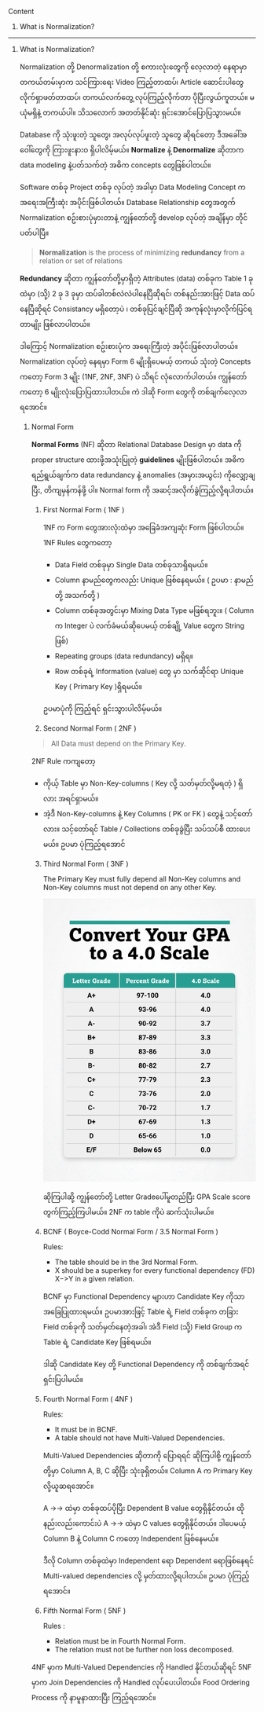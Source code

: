 
Content
1. What is Normalization?


------------------------------------------------------------------------

1. What is Normalization?
   
   Normalization တို့ Denormalization တို့ စကားလုံးတွေကို လေ့လာတဲ့ နေရာမှာ တကယ်တမ်းမှာက သင်ကြားရေး Video ကြည့်တာထပ်၊ Article ဆောင်းပါတွေလိုက်ရှာဖတ်တာထပ်၊ တကယ်လက်တွေ့ လုပ်ကြည့်လိုက်တာ ပိုပြီးလွယ်ကူတယ်။ မယုံမရှိနဲ့ တကယ်ပါ။  သိသလောက် အတတ်နိုင်ဆုံး ရှင်းအောင်ပြောပြသွားမယ်။ 
   
   Database ကို သုံးဖူးတဲ့ သူတွေ၊ အလုပ်လုပ်ဖူးတဲ့ သူတွေ ဆိုရင်တော့ ဒီအခေါ်အဝေါ်တွေကို ကြားဖူးနားဝ ရှိပါလိမ့်မယ်။ **Normalize** နဲ့ **Denormalize** ဆိုတာက data modeling နဲ့ပတ်သက်တဲ့ အဓိက concepts တွေဖြစ်ပါတယ်။ 
   
   Software တစ်ခု Project တစ်ခု လုပ်တဲ့ အခါမှာ Data Modeling Concept က အရေးအကြီးဆုံး အပိုင်းဖြစ်ပါတယ်။​ Database Relationship တွေအတွက် Normalization စဥ်းစားပုံမှားတာနဲ့ ကျွန်တော်တို့ develop လုပ်တဲ့ အချိန်မှာ တိုင်ပတ်ပါပြီ။ 
   
   >****Normalization**** is the process of minimizing ****redundancy**** from a relation or set of relations
   
   **Redundancy** ဆိုတာ ကျွန်တော်တို့မှာရှိတဲ့ Attributes (data) တစ်ခုက Table 1 ခုထဲမှာ (သို့) 2 ခု 3 ခုမှာ ထပ်ခါတစ်လဲလဲပါနေပြီဆိုရင်၊ တစ်နည်းအားဖြင့် Data ထပ်နေပြီဆိုရင် Consistancy မရှိတော့ပဲ ၊ တစ်ခုပြင်ချင်ပြီဆို အကုန်လုံးမှာလိုက်ပြင်ရတာမျိုး ဖြစ်လာပါတယ်။
   
   ဒါကြောင့် Normalization စဥ်းစားပုံက အရေးကြီးတဲ့ အပိုင်းဖြစ်လာပါတယ်။ Normalization လုပ်တဲ့ နေရမှာ Form 6 မျိုးရှိပေမယ့် တကယ် သုံးတဲ့ Concepts ကတော့ Form 3 မျိုး (1NF, 2NF, 3NF) ပဲ သိရင် လုံလောက်ပါတယ်။ ကျွန်တော်ကတော့ 6 မျိုးလုံးပြောပြထားပါတယ်။ ကဲ ဒါဆို Form တွေကို တစ်ချက်လေ့လာရအောင်။ 

    1. Normal Form
       
       **Normal Forms** (NF) ဆိုတာ Relational Database Design မှာ data ကို proper structure ထားဖို့အသုံးပြုတဲ့ **guidelines** မျိုးဖြစ်ပါတယ်။ အဓိကရည်ရွယ်ချက်က data redundancy နဲ့ anomalies (အမှားအယွင်း) ကိုလျှော့ချပြီး, တိကျမှန်ကန်ဖို့ ပါ။ Normal form ကို အဆင့်အလိုက်ခွဲကြည့်လို့ရပါတယ်။
       
       1. First Normal Form ( 1NF )
          
          1NF က Form တွေအားလုံးထဲမှာ အခြေခံအကျဆုံး Form ဖြစ်ပါတယ်။ 1NF Rules တွေကတော့ 
          
          - Data Field တစ်ခုမှာ Single Data တစ်ခုသာရှိရမယ်။ 
          - Column နာမည်တွေကလည်း Unique ဖြစ်နေရမယ်။ ( ဥပမာ : နာမည်တို့ အသက်တို့ )
          - Column တစ်ခုအတွင်းမှာ Mixing Data Type မဖြစ်ရဘူး။ ( Column က Integer ပဲ လက်ခံမယ်ဆိုပေမယ့် တစ်ချို့ Value တွေက String ဖြစ်)
          - Repeating groups (data redundancy) မရှိရ။
          - Row တစ်ခုရဲ့ Information (value) တွေ မှာ သက်ဆိုင်ရာ Unique Key ( Primary Key )ရှိရမယ်။ 
            
          ဥပမာပုံကို ကြည့်ရင် ရှင်းသွားပါလိမ့်မယ်။
          
       2. Second Normal Form ( 2NF )
          
         >All Data must depend on the Primary Key.
          
          2NF Rule ကကျတော့ 
          - ကိုယ့် Table မှာ Non-Key-columns ( Key လို့ သတ်မှတ်လို့မရတဲ့ ) ရှိလား အရင်ရှာမယ်။
          - အဲ့ဒီ Non-Key-columns နဲ့ Key Columns ( PK or FK ) တွေနဲ့ သင့်တော်လား။ သင့်တော်ရင် Table / Collections တစ်ခုခွဲပြီး သပ်သပ်စီ ထားပေးမယ်။ ဥပမာ ပုံကြည့်ရအောင်

       3. Third Normal Form ( 3NF )

		   The Primary Key must fully depend all Non-Key columns and Non-Key columns must not depend on any other Key.
		   
		  ![GPA](images/GPA.jpeg)
		   
		   ဆိုကြပါဆို့ ကျွန်တော်တို့ Letter Gradeပေါ်မူတည်ပြီး GPA Scale score တွက်ကြည့်ကြပါမယ်။​ 2NF က table ကိုပဲ ဆက်သုံးပါမယ်။

       4. BCNF ( Boyce-Codd Normal Form / 3.5 Normal Form )
          
          Rules: 
          
          - The table should be in the 3rd Normal Form.
          - X should be a superkey for every functional dependency (FD) X−>Y in a given relation.
		   
		   BCNF မှာ Functional Dependency များဟာ Candidate Key ကိုသာ အခြေပြုထားရမယ်။ ဥပမာအားဖြင့် Table ရဲ့ Field တစ်ခုက တခြား Field တစ်ခုကို သတ်မှတ်နေတဲ့အခါ၊ အဲဒီ Field (သို့) Field Group က Table ရဲ့ Candidate Key ဖြစ်ရမယ်။
		   
		   ဒါဆို Candidate Key တို့ Functional Dependency ကို တစ်ချက်အရင်ရှင်းပြပါမယ်။​
		   
	   5. Fourth Normal Form ( 4NF )

		   Rules: 
		   - It must be in BCNF.
		   - A table should not have Multi-Valued Dependencies.
		   
		   Multi-Valued Dependencies ဆိုတာကို ပြောရရင် ဆိုကြပါစို့ 
		   ကျွန်တော်တို့မှာ Column A, B, C ဆိုပြီး သုံးခုရှိတယ်။ Column A က Primary Key လို့ယူဆရအောင်။ 
		   
		   A ->-> ထဲမှာ တစ်ခုထပ်ပိုပြီး Dependent B value တွေရှိနိုင်တယ်။ 
		   ထိုနည်းလည်းကောင်းပဲ A ->-> ထဲမှာ C values တွေရှိနိုင်တယ်။ ဒါပေမယ့် Column B နဲ့ Column C ကတော့ Independent ဖြစ်နေမယ်။ 
		   
		   ဒီလို Column တစ်ခုထဲမှာ Independent ရော Dependent ရောဖြစ်နေရင် Multi-valued dependencies လို့ မှတ်ထားလို့ရပါတယ်။ ဥပမာ ပုံကြည့်ရအောင်။ 
		   
	   6. Fifth Normal Form ( 5NF )
	      
	      Rules : 
	      
	      - Relation must be in Fourth Normal Form.
	      - The relation must not be further non loss decomposed.
	        
	     4NF မှာက Multi-Valued Dependencies ကို Handled နိုင်တယ်ဆိုရင် 5NF မှာက Join Dependencies ကို Handled လုပ်ပေးပါတယ်။ Food Ordering Process ကို နာမူနာထားပြီး ကြည့်ရအောင်။
	      
	      
   
   